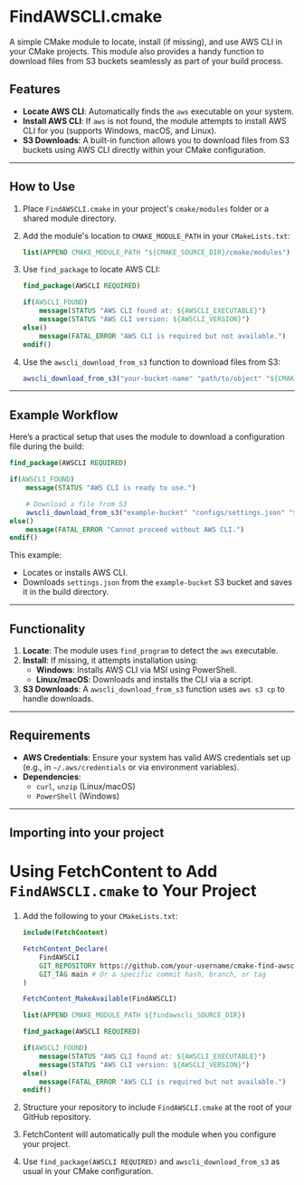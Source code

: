 # FindAWSCLI.cmake

A simple CMake module to locate, install (if missing), and use AWS CLI in your CMake projects. This module also provides a handy function to download files from S3 buckets seamlessly as part of your build process.

## Features

- **Locate AWS CLI**: Automatically finds the `aws` executable on your system.
- **Install AWS CLI**: If `aws` is not found, the module attempts to install AWS CLI for you (supports Windows, macOS, and Linux).
- **S3 Downloads**: A built-in function allows you to download files from S3 buckets using AWS CLI directly within your CMake configuration.

---

## How to Use

1. Place `FindAWSCLI.cmake` in your project's `cmake/modules` folder or a shared module directory.
2. Add the module's location to `CMAKE_MODULE_PATH` in your `CMakeLists.txt`:

   ```cmake
   list(APPEND CMAKE_MODULE_PATH "${CMAKE_SOURCE_DIR}/cmake/modules")
   ```

3. Use `find_package` to locate AWS CLI:

   ```cmake
   find_package(AWSCLI REQUIRED)

   if(AWSCLI_FOUND)
       message(STATUS "AWS CLI found at: ${AWSCLI_EXECUTABLE}")
       message(STATUS "AWS CLI version: ${AWSCLI_VERSION}")
   else()
       message(FATAL_ERROR "AWS CLI is required but not available.")
   endif()
   ```

4. Use the `awscli_download_from_s3` function to download files from S3:

   ```cmake
   awscli_download_from_s3("your-bucket-name" "path/to/object" "${CMAKE_BINARY_DIR}/local_file")
   ```

---

## Example Workflow

Here’s a practical setup that uses the module to download a configuration file during the build:

```cmake
find_package(AWSCLI REQUIRED)

if(AWSCLI_FOUND)
    message(STATUS "AWS CLI is ready to use.")

    # Download a file from S3
    awscli_download_from_s3("example-bucket" "configs/settings.json" "${CMAKE_BINARY_DIR}/settings.json")
else()
    message(FATAL_ERROR "Cannot proceed without AWS CLI.")
endif()
```

This example:
- Locates or installs AWS CLI.
- Downloads `settings.json` from the `example-bucket` S3 bucket and saves it in the build directory.

---

## Functionality

1. **Locate**: The module uses `find_program` to detect the `aws` executable.
2. **Install**: If missing, it attempts installation using:
   - **Windows**: Installs AWS CLI via MSI using PowerShell.
   - **Linux/macOS**: Downloads and installs the CLI via a script.
3. **S3 Downloads**: A `awscli_download_from_s3` function uses `aws s3 cp` to handle downloads.

---

## Requirements

- **AWS Credentials**: Ensure your system has valid AWS credentials set up (e.g., in `~/.aws/credentials` or via environment variables).
- **Dependencies**:
  - `curl`, `unzip` (Linux/macOS)
  - `PowerShell` (Windows)

---

## Importing into your project

# Using FetchContent to Add `FindAWSCLI.cmake` to Your Project

1. Add the following to your `CMakeLists.txt`:

   ```cmake
   include(FetchContent)

   FetchContent_Declare(
       FindAWSCLI
       GIT_REPOSITORY https://github.com/your-username/cmake-find-awscli.git
       GIT_TAG main # Or a specific commit hash, branch, or tag
   )

   FetchContent_MakeAvailable(FindAWSCLI)

   list(APPEND CMAKE_MODULE_PATH ${findawscli_SOURCE_DIR})

   find_package(AWSCLI REQUIRED)

   if(AWSCLI_FOUND)
       message(STATUS "AWS CLI found at: ${AWSCLI_EXECUTABLE}")
       message(STATUS "AWS CLI version: ${AWSCLI_VERSION}")
   else()
       message(FATAL_ERROR "AWS CLI is required but not available.")
   endif()
   ```

2. Structure your repository to include `FindAWSCLI.cmake` at the root of your GitHub repository.

3. FetchContent will automatically pull the module when you configure your project.

4. Use `find_package(AWSCLI REQUIRED)` and `awscli_download_from_s3` as usual in your CMake configuration.

```
